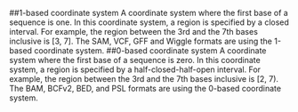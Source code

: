 ##1-based coordinate system A coordinate system where the first base of a sequence is one. In this coordinate system, a region is specified by a closed interval. For example, the region between the 3rd and the 7th bases inclusive is [3, 7]. The SAM, VCF, GFF and Wiggle formats are using the 1-based coordinate system.
##0-based coordinate system A coordinate system where the first base of a sequence is zero. In this coordinate system, a region is specified by a half-closed-half-open interval. For example, the region between the 3rd and the 7th bases inclusive is [2, 7). The BAM, BCFv2, BED, and PSL formats are using the 0-based coordinate system.
